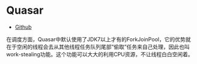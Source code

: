 # Quasar

* [Github](https://github.com/puniverse/quasar)

在调度方面，Quasar中默认使用了JDK7以上才有的ForkJoinPool，它的优势就在于空闲的线程会去从其他线程任务队列尾部”偷取”任务来自己处理，因此也叫work-stealing功能。这个功能可以大大的利用CPU资源，不让线程白白空闲着。

